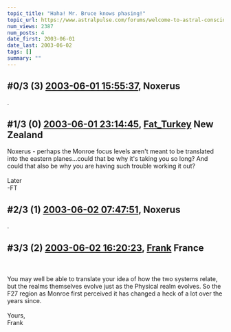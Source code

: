 ```yaml
---
topic_title: "Haha! Mr. Bruce knows phasing!"
topic_url: https://www.astralpulse.com/forums/welcome-to-astral-consciousness!/haha%21-mr-bruce-knows-phasing%21
num_views: 2387
num_posts: 4
date_first: 2003-06-01
date_last: 2003-06-02
tags: []
summary: ""
---
```


## \#0/3 (3) [2003-06-01 15:55:37](https://www.astralpulse.com/forums/index.php?msg=120488), Noxerus  ##
<section>
.
</section>

## \#1/3 (0) [2003-06-01 23:14:45](https://www.astralpulse.com/forums/index.php?msg=32998), [Fat_Turkey](https://www.astralpulse.com/forums/profile/?u=1507) New Zealand ##
<section>
Noxerus - perhaps the Monroe focus levels aren't meant to be translated into the eastern planes...could that be why it's taking you so long? And could that also be why you are having such trouble working it out?
<br>
<br>
Later
<br>
-FT
</section>

## \#2/3 (1) [2003-06-02 07:47:51](https://www.astralpulse.com/forums/index.php?msg=33032), Noxerus  ##
<section>
.
</section>

## \#3/3 (2) [2003-06-02 16:20:23](https://www.astralpulse.com/forums/index.php?msg=33093), [Frank](https://www.astralpulse.com/forums/profile/?u=359) France ##
<section>
<br>
<br>
You may well be able to translate your idea of how the two systems relate, but the realms themselves evolve just as the Physical realm evolves. So the F27 region as Monroe first perceived it has changed a heck of a lot over the years since.
<br>
<br>
Yours,
<br>
Frank
<br>
<br>
<br>
</section>